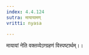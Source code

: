 ```yaml
---
index: 4.4.124
sutra: मायायामण्
vritti: nyasa

---
```

मायायां नेति वक्तव्येऽण्ग्रहणं विस्पष्टार्थम्।।